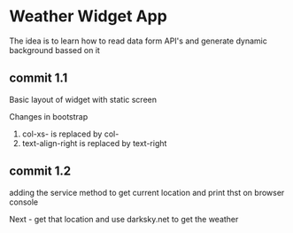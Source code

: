 # Weather Widget App
The idea is to learn how to read data form API's and generate dynamic background bassed on it

## commit 1.1
Basic layout of widget with static screen

Changes in bootstrap
1. col-xs- is replaced by col-
2. text-align-right is replaced by text-right

## commit 1.2
adding the service method to get current location and print thst on browser console

Next - get that location and use darksky.net to get the weather
